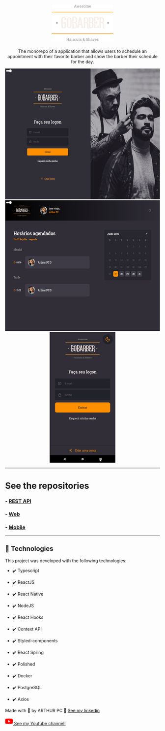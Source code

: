 <h1 align="center">
<br>
  <img src="./github/logo.png" alt="Gobarber" width="200">
<br>
</h1>

<p align="center">The monorepo of a application that allows users to schedule an appointment with their favorite barber and show the barber their schedule for the day.</p>

<div align="center" >
  <img src="./github/SignGoBarber.gif" alt="demo-web" height="425">
  <img src="./github/WebGoBarber.gif" alt="demo-web" height="425">
  <img src="./github/AppGobarber.gif" alt="demo-mobile" height="425">
</div>

---

# See the repositories

### - [REST API](https://github.com/ARTHURPC03/NewGoBarber)
### - [Web](https://github.com/ARTHURPC03/New-GoBarber-Web)
### - [Mobile](https://github.com/ARTHURPC03/AppNewGoBarber)

---


## 🚀 Technologies

This project was developed with the following technologies:

- ✔️ Typescript

- ✔️ ReactJS

- ✔️ React Native

- ✔️ NodeJS

- ✔️ React Hooks

- ✔️ Context API

- ✔️ Styled-components

- ✔️ React Spring

- ✔️ Polished

- ✔️ Docker

- ✔️ PostgreSQL

- ✔️ Axios


Made with 💜 by ARTHUR PC 👋 [See my linkedin](https://www.linkedin.com/in/arthurpc03/)
<br>
<a href="http://youtube.com/c/arthurpc">
  <div style="align-self: center;align-items: center;" >
    <p><img src="./github/youtube.png" alt="ARTHUR PC" style="width: 25px; height: 25px;">
      See my Youtube channel!</p>
  </div>
</a>

